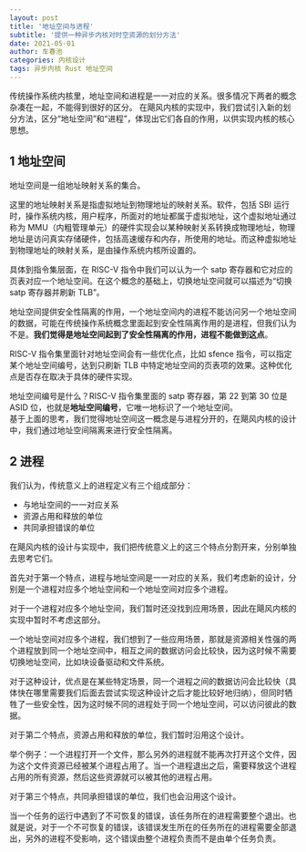 ```yaml
---
layout: post
title: '地址空间与进程'
subtitle: '提供一种异步内核对时空资源的划分方法'
date: 2021-05-01
author: 车春池
categories: 内核设计
tags: 异步内核 Rust 地址空间
---
```


传统操作系统内核里，地址空间和进程是一一对应的关系。很多情况下两者的概念杂凑在一起，不能得到很好的区分。
在飓风内核的实现中，我们尝试引入新的划分方法，区分“地址空间”和“进程”，体现出它们各自的作用，以供实现内核的核心思想。  

## 1 地址空间

地址空间是一组地址映射关系的集合。  

这里的地址映射关系是指虚拟地址到物理地址的映射关系。软件，包括 SBI 运行时，操作系统内核，用户程序，所面对的地址都属于虚拟地址，这个虚拟地址通过称为 MMU（内粗管理单元）的硬件实现会以某种映射关系转换成物理地址，物理地址是访问真实存储硬件，包括高速缓存和内存，所使用的地址。而这种虚拟地址到物理地址的映射关系，是由操作系统内核所设置的。 

具体到指令集层面，在 RISC-V 指令中我们可以认为一个 satp 寄存器和它对应的页表对应一个地址空间。在这个概念的基础上，切换地址空间就可以描述为“切换 satp 寄存器并刷新 TLB”。  

地址空间提供安全性隔离的作用，一个地址空间内的进程不能访问另一个地址空间的数据，可能在传统操作系统概念里面起到安全性隔离作用的是进程，但我们认为不是。**我们觉得是地址空间起到了安全性隔离的作用，进程不能做到这点**。 

RISC-V 指令集里面针对地址空间会有一些优化点，比如 sfence 指令，可以指定某个地址空间编号，达到只刷新 TLB 中特定地址空间的页表项的效果。这种优化点是否存在取决于具体的硬件实现。  

地址空间编号是什么？RISC-V 指令集里面的 satp 寄存器，第 22 到第 30 位是 ASID 位，也就是**地址空间编号**，它唯一地标识了一个地址空间。  
基于上面的思考，我们觉得地址空间这一概念是与进程分开的，在飓风内核的设计中，我们通过地址空间隔离来进行安全性隔离。  

## 2 进程

我们认为，传统意义上的进程定义有三个组成部分： 

+ 与地址空间的一一对应关系
+ 资源占用和释放的单位
+ 共同承担错误的单位

在飓风内核的设计与实现中，我们把传统意义上的这三个特点分割开来，分别单独去思考它们。  

首先对于第一个特点，进程与地址空间是一一对应的关系，我们考虑新的设计，分别是一个进程对应多个地址空间和一个地址空间对应多个进程。  

对于一个进程对应多个地址空间，我们暂时还没找到应用场景，因此在飓风内核的实现中暂时不考虑这部分。  

一个地址空间对应多个进程，我们想到了一些应用场景，那就是资源相关性强的两个进程放到同一个地址空间中，相互之间的数据访问会比较快，因为这时候不需要切换地址空间，比如块设备驱动和文件系统。  

对于这种设计，优点是在某些特定场景，同一个进程之间的数据访问会比较快（具体快在哪里需要我们后面去尝试实现这种设计之后才能比较好地归纳），但同时牺牲了一些安全性，因为这时候不同的进程处于同一个地址空间，可以访问彼此的数据。  

对于第二个特点，资源占用和释放的单位，我们暂时沿用这个设计。

举个例子：一个进程打开一个文件，那么另外的进程就不能再次打开这个文件，因为这个文件资源已经被某个进程占用了。当一个进程退出之后，需要释放这个进程占用的所有资源，然后这些资源就可以被其他的进程占用。  

对于第三个特点，共同承担错误的单位，我们也会沿用这个设计。  

当一个任务的运行中遇到了不可恢复的错误，该任务所在的进程需要整个退出。也就是说，对于一个不可恢复的错误，该错误发生所在的任务所在的进程需要全部退出，另外的进程不受影响，这个错误由整个进程负责而不是由单个任务负责。  
